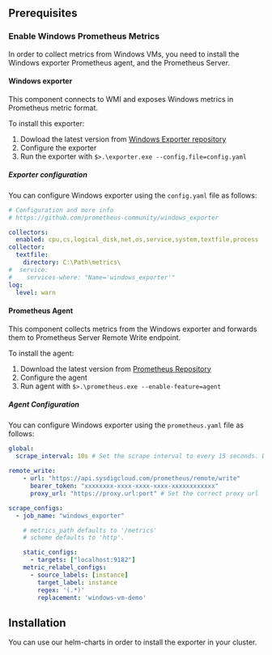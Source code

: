 ## Prerequisites

### Enable Windows Prometheus Metrics

In order to collect metrics from Windows VMs, you need to install the Windows exporter Prometheus agent, and the Prometheus Server.

#### Windows exporter

This component connects to WMI and exposes Windows metrics in Prometheus metric format.

To install this exporter: 
 1. Dowload the latest version from [Windows Exporter repository](https://github.com/prometheus-community/windows_exporter/releases)
 2. Configure the exporter
 3. Run the exporter with `$>.\exporter.exe --config.file=config.yaml`

##### Exporter configuration

You can configure Windows exporter using the `config.yaml` file as follows:

```yaml
# Configuration and more info
# https://github.com/prometheus-community/windows_exporter

collectors:
  enabled: cpu,cs,logical_disk,net,os,service,system,textfile,process
collector:
  textfile:
    directory: C:\Path\metrics\
#  service:
#    services-where: "Name='windows_exporter'"
log:
  level: warn
```

#### Prometheus Agent

This component collects metrics from the Windows exporter and forwards them to Prometheus Server Remote Write endpoint.

To install the agent:
 1. Download the latest version from [Prometheus Repository](https://github.com/prometheus/prometheus/releases)
 2. Configure the agent
 3. Run agent with `$>.\prometheus.exe --enable-feature=agent`

##### Agent Configuration

You can configure Windows exporter using the `prometheus.yaml` file as follows:
```yaml
global:
  scrape_interval: 10s # Set the scrape interval to every 15 seconds. Default is every 1 minute.
  
remote_write:
    - url: "https://api.sysdigcloud.com/prometheus/remote/write"
      bearer_token: "xxxxxxxx-xxxx-xxxx-xxxx-xxxxxxxxxxxx"
      proxy_url: "https://proxy.url:port" # Set the correct proxy url

scrape_configs:
  - job_name: "windows_exporter"

    # metrics_path defaults to '/metrics'
    # scheme defaults to 'http'.

    static_configs:
      - targets: ["localhost:9182"]
    metric_relabel_configs:
      - source_labels: [instance]
        target_label: instance
        regex: '(.*)'
        replacement: 'windows-vm-demo'
```




## Installation

You can use our helm-charts in order to install the exporter in your cluster.